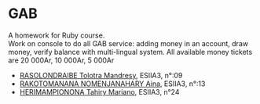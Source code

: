 # GAB
A homework for Ruby course.  
Work on console to do all GAB service: adding money in an account, draw money, verify balance with multi-lingual system. All available money tickets are 20 000Ar, 10 000Ar, 5 000Ar  
  
- [RASOLONDRAIBE Tolotra Mandresy](https://github.com/TolotraMandresy), ESIIA3, n°:09
- [RAKOTOMANANA NOMENJANAHARY Aina](https://github.com/titlyn), ESIIA3, n°:13
- [HERIMAMPIONONA Tahiry Mariano](https://github.com/TahiryMariano), ESIIA3, n°24  
